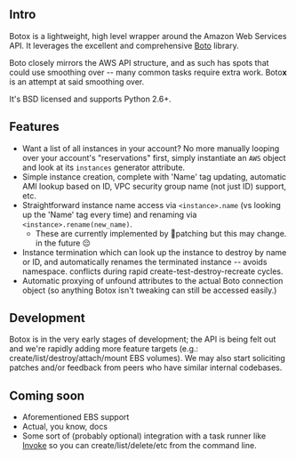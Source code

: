 ## Intro

Botox is a lightweight, high level wrapper around the Amazon Web Services API.
It leverages the excellent and comprehensive
[Boto](http://boto.readthedocs.org/en/latest/) library.

Boto closely mirrors the AWS API structure, and as such has spots that could
use smoothing over -- many common tasks require extra work.  Boto**x** is an
attempt at said smoothing over.

It's BSD licensed and supports Python 2.6+.

## Features

* Want a list of all instances in your account? No more manually looping over
  your account's "reservations" first, simply instantiate an `AWS` object and
  look at its `instances` generator attribute.
* Simple instance creation, complete with 'Name' tag updating, automatic AMI
  lookup based on ID, VPC security group name (not just ID) support, etc.
* Straightforward instance name access via `<instance>.name` (vs looking up the
  'Name' tag every time) and renaming via `<instance>.rename(new_name)`.
    * These are currently implemented by :monkey:patching but this may change.
    in the future :pensive:
* Instance termination which can look up the instance to destroy by name or ID,
  and automatically renames the terminated instance -- avoids namespace.
  conflicts during rapid create-test-destroy-recreate cycles.
* Automatic proxying of unfound attributes to the actual Boto connection object
  (so anything Botox isn't tweaking can still be accessed easily.)

## Development

Botox is in the very early stages of development; the API is being felt out and
we're rapidly adding more feature targets (e.g.:
create/list/destroy/attach/mount EBS volumes). We may also start soliciting
patches and/or feedback from peers who have similar internal codebases.

## Coming soon

* Aforementioned EBS support
* Actual, you know, docs
* Some sort of (probably optional) integration with a task runner like
  [Invoke](https://github.com/pyinvoke/invoke) so you can
  create/list/delete/etc from the command line.
